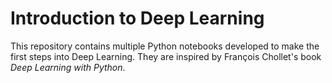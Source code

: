 # Introduction to Deep Learning

This repository contains multiple Python notebooks developed to make the first steps into Deep Learning. They are inspired by François Chollet's book _Deep Learning with Python_.
